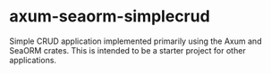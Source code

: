 # axum-seaorm-simplecrud
Simple CRUD application implemented primarily using the Axum and SeaORM crates. This is intended to be a starter project for other applications.
